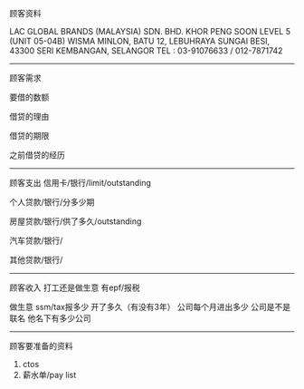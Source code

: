顾客资料

LAC GLOBAL BRANDS (MALAYSIA) SDN. BHD. 
KHOR PENG SOON 
LEVEL 5 (UNIT 05-04B) WISMA MINLON, BATU 12, LEBUHRAYA SUNGAI BESI, 43300 SERI KEMBANGAN, SELANGOR TEL : 03-91076633 / 012-7871742

-----------------
顾客需求


要借的数额

借贷的理由

借贷的期限

之前借贷的经历


--------------
顾客支出
信用卡/银行/limit/outstanding


个人贷款/银行/分多少期

房屋贷款/银行/供了多久/outstanding

汽车贷款/银行/


其他贷款/银行/

-----------
顾客收入
打工还是做生意
有epf/报税

做生意 ssm/tax报多少
开了多久（有没有3年）
公司每个月进出多少
公司是不是联名
他名下有多少公司

-------
顾客要准备的资料
1. ctos
2. 薪水单/pay list





